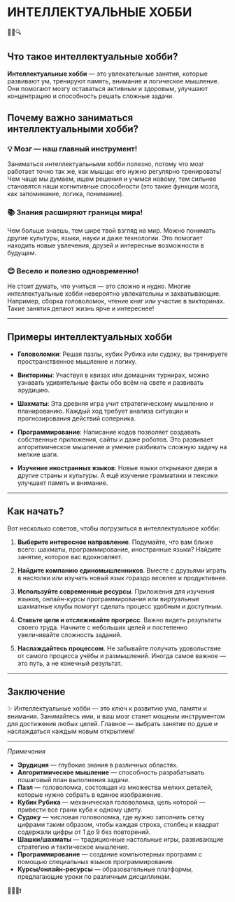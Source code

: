 # **ИНТЕЛЛЕКТУАЛЬНЫЕ ХОББИ**

🧠😎🔍

## Что такое интеллектуальные хобби?
**Интеллектуальные хобби** — это увлекательные занятия, которые развивают ум, тренируют память, внимание и логическое мышление. Они помогают мозгу оставаться активным и здоровым, улучшают концентрацию и способность решать сложные задачи.

## Почему важно заниматься интеллектуальными хобби?
### 💡 Мозг — наш главный инструмент!
Заниматься интеллектуальными хобби полезно, потому что мозг работает точно так же, как мышцы: его нужно регулярно тренировать! Чем чаще мы думаем, ищем решения и учимся новому, тем сильнее становятся наши когнитивные способности (это такие функции мозга, как запоминание, логика, понимание).

### 📚 Знания расширяют границы мира!
Чем больше знаешь, тем шире твой взгляд на мир. Можно понимать другие культуры, языки, науки и даже технологии. Это помогает находить новые увлечения, друзей и интересные возможности в будущем.

### 😊 Весело и полезно одновременно!
Не стоит думать, что учиться — это сложно и нудно. Многие интеллектуальные хобби невероятно увлекательны и захватывающие. Например, сборка головоломок, чтение книг или участие в викторинах. Такие занятия делают жизнь ярче и интереснее!

---

## Примеры интеллектуальных хобби

- **Головоломки**: Решая пазлы, кубик Рубика или судоку, вы тренируете пространственное мышление и логику.
  
- **Викторины**: Участвуя в квизах или домашних турнирах, можно узнавать удивительные факты обо всём на свете и развивать эрудицию.

- **Шахматы**: Эта древняя игра учит стратегическому мышлению и планированию. Каждый ход требует анализа ситуации и прогнозирования действий соперника.

- **Программирование**: Написание кодов позволяет создавать собственные приложения, сайты и даже роботов. Это развивает алгоритмическое мышление и умение разбивать сложную задачу на мелкие шаги.

- **Изучение иностранных языков**: Новые языки открывают двери в другие страны и культуры. А ещё изучение грамматики и лексики улучшает память и внимание.

---

## Как начать?
Вот несколько советов, чтобы погрузиться в интеллектуальное хобби:

1. **Выберите интересное направление**. Подумайте, что вам ближе всего: шахматы, программирование, иностранные языки? Найдите занятие, которое вас вдохновляет.
   
2. **Найдите компанию единомышленников**. Вместе с друзьями играть в настолки или изучать новый язык гораздо веселее и продуктивнее.

3. **Используйте современные ресурсы**. Приложения для изучения языков, онлайн-курсы программирования или виртуальные шахматные клубы помогут сделать процесс удобным и доступным.

4. **Ставьте цели и отслеживайте прогресс**. Важно видеть результаты своего труда. Начните с небольших целей и постепенно увеличивайте сложность заданий.

5. **Наслаждайтесь процессом**. Не забывайте получать удовольствие от самого процесса учёбы и размышлений. Иногда самое важное — это путь, а не конечный результат.

---

## Заключение

✨ Интеллектуальные хобби — это ключ к развитию ума, памяти и внимания. Занимайтесь ими, и ваш мозг станет мощным инструментом для достижения любых целей. Главное — выбрать занятие по душе и наслаждаться каждым новым открытием!

---

*Примечания*

- **Эрудиция** — глубокие знания в различных областях.
- **Алгоритмическое мышление** — способность разрабатывать пошаговый план выполнения задачи.
- **Пазл** — головоломка, состоящая из множества мелких деталей, которые нужно собрать в единое изображение.
- **Кубик Рубика** — механическая головоломка, цель которой — привести все грани куба к одному цвету.
- **Судоку** — числовая головоломка, где нужно заполнить сетку цифрами таким образом, чтобы каждая строка, столбец и квадрат содержали цифры от 1 до 9 без повторений.
- **Шашки/шахматы** — традиционные настольные игры, развивающие стратегию и тактическое мышление.
- **Программирование** — создание компьютерных программ с помощью специальных языков программирования.
- **Курсы/онлайн-ресурсы** — образовательные платформы, предлагающие уроки по различным дисциплинам.

🌟🤝🏻❗️